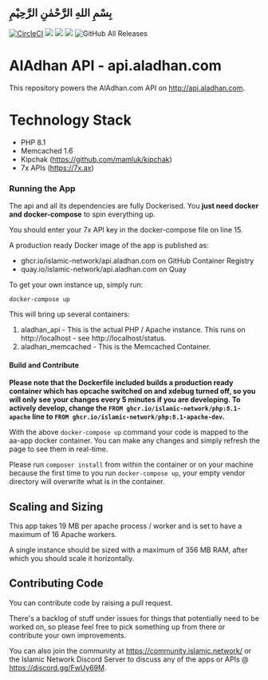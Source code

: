 ## بِسْمِ اللهِ الرَّحْمٰنِ الرَّحِيْمِ

[![CircleCI](https://circleci.com/gh/islamic-network/api.aladhan.com.svg?style=shield)](https://circleci.com/gh/islamic-network/api.aladhan.com)
[![](https://img.shields.io/docker/pulls/islamicnetwork/api.aladhan.com.svg)](https://cloud.docker.com/u/vesica/repository/islamicnetwork/vesica/api.aladhan.com)
[![](https://img.shields.io/github/release/islamic-network/api.aladhan.com.svg)](https://github.com/islamic-network/api.aladhan.com/releases)
[![](https://img.shields.io/github/license/islamic-network/api.aladhan.com.svg)](https://github.com/islamic-network/api.aladhan.com/blob/master/LICENSE)
![GitHub All Releases](https://img.shields.io/github/downloads/islamic-network/api.aladhan.com/total)

# AlAdhan API - api.aladhan.com

This repository powers the AlAdhan.com API on http://api.aladhan.com.

# Technology Stack
* PHP 8.1
* Memcached 1.6
* Kipchak (https://github.com/mamluk/kipchak)
* 7x APIs (https://7x.ax)

### Running the App

The api and all its dependencies are fully Dockerised. You **just need docker and docker-compose** to spin everything up.

You should enter your 7x API key in the docker-compose file on line 15.

A production ready Docker image of the app is published as:

* ghcr.io/islamic-network/api.aladhan.com on GitHub Container Registry
* quay.io/islamic-network/api.aladhan.com on Quay

To get your own instance up, simply run:

```
docker-compose up
``` 

This will bring up several containers:

1. aladhan_api - This is the actual PHP / Apache instance. This runs on http://localhost - see http://localhost/status.
3. aladhan_memcached - This is the Memcached Container.

#### Build and Contribute

**Please note that the Dockerfile included builds a production ready container which has opcache switched on and xdebug turned off, so you will only see your changes every 5 minutes if you are developing. To actively develop, change the ```FROM ghcr.io/islamic-network/php:8.1-apache``` line to ```FROM ghcr.io/islamic-network/php:8.1-apache-dev```.**

With the above ```docker-compose up``` command your code is mapped to the aa-app docker container. You can make any changes and simply refresh the page to see them in real-time.

Please run ```composer install``` from within the container or on your machine because the first time to you run ```docker-compose up```, your empty vendor directory will overwrite what is in the container.

## Scaling and Sizing

This app takes 19 MB per apache process / worker and is set to have a maximum of 16 Apache workers.

A single instance should be sized with a maximum of 356 MB RAM, after which you should scale it horizontally.

## Contributing Code 

You can contribute code by raising a pull request.

There's a backlog of stuff under issues for things that potentially need to be worked on, so please feel free to pick something up from there or contribute your own improvements.

You can also join the community at https://community.islamic.network/ or the Islamic Network Discord Server to discuss any of the apps or APIs @ https://discord.gg/FwUy69M.
